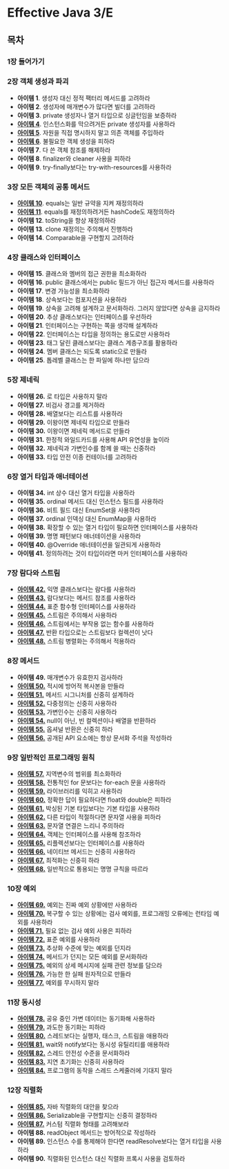 # Effective Java 3/E
## 목차
### 1장 들어가기

### 2장 객체 생성과 파괴 
- **아이템 1**. 생성자 대신 정적 팩터리 메서드를 고려하라 
- **아이템 2**. 생성자에 매개변수가 많다면 빌더를 고려하라 
- **아이템 3**. private 생성자나 열거 타입으로 싱글턴임을 보증하라 
- [**아이템 4**](./chapter02/item04.md). 인스턴스화를 막으려거든 private 생성자를 사용하라
- [**아이템 5**](./chapter02/item05.md). 자원을 직접 명시하지 말고 의존 객체를 주입하라 
- [**아이템 6**](./chapter02/item06.md). 불필요한 객체 생성을 피하라 
- **아이템 7**. 다 쓴 객체 참조를 해제하라 
- **아이템 8**. finalizer와 cleaner 사용을 피하라 
- **아이템 9**. try-finally보다는 try-with-resources를 사용하라 

### 3장 모든 객체의 공통 메서드 
- [**아이템 10**](./chapter03/item10.md). equals는 일반 규약을 지켜 재정의하라 
- [**아이템 11**](./chapter03/item11.md). equals를 재정의하려거든 hashCode도 재정의하라 
- **아이템 12**. toString을 항상 재정의하라 
- **아이템 13**. clone 재정의는 주의해서 진행하라 
- **아이템 14**. Comparable을 구현할지 고려하라 

### 4장 클래스와 인터페이스 
- **아이템 15**. 클래스와 멤버의 접근 권한을 최소화하라 
- **아이템 16**. public 클래스에서는 public 필드가 아닌 접근자 메서드를 사용하라 
- **아이템 17**. 변경 가능성을 최소화하라 
- **아이템 18**. 상속보다는 컴포지션을 사용하라 
- **아이템 19**. 상속을 고려해 설계하고 문서화하라. 그러지 않았다면 상속을 금지하라 
- **아이템 20**. 추상 클래스보다는 인터페이스를 우선하라 
- **아이템 21**. 인터페이스는 구현하는 쪽을 생각해 설계하라 
- **아이템 22**. 인터페이스는 타입을 정의하는 용도로만 사용하라 
- **아이템 23**. 태그 달린 클래스보다는 클래스 계층구조를 활용하라 
- **아이템 24**. 멤버 클래스는 되도록 static으로 만들라 
- **아이템 25**. 톱레벨 클래스는 한 파일에 하나만 담으라 

### 5장 제네릭
- **아이템 26.** 로 타입은 사용하지 말라 
- **아이템 27.** 비검사 경고를 제거하라 
- **아이템 28.** 배열보다는 리스트를 사용하라 
- **아이템 29.** 이왕이면 제네릭 타입으로 만들라 
- **아이템 30.** 이왕이면 제네릭 메서드로 만들라 
- **아이템 31.** 한정적 와일드카드를 사용해 API 유연성을 높이라 
- **아이템 32.** 제네릭과 가변인수를 함께 쓸 때는 신중하라 
- **아이템 33.** 타입 안전 이종 컨테이너를 고려하라 

### 6장 열거 타입과 애너테이션 
- **아이템 34.** int 상수 대신 열거 타입을 사용하라 
- **아이템 35.** ordinal 메서드 대신 인스턴스 필드를 사용하라 
- **아이템 36.** 비트 필드 대신 EnumSet을 사용하라 
- **아이템 37.** ordinal 인덱싱 대신 EnumMap을 사용하라 
- **아이템 38.** 확장할 수 있는 열거 타입이 필요하면 인터페이스를 사용하라 
- **아이템 39.** 명명 패턴보다 애너테이션을 사용하라 
- **아이템 40.** @Override 애너테이션을 일관되게 사용하라 
- **아이템 41.** 정의하려는 것이 타입이라면 마커 인터페이스를 사용하라 

### 7장 람다와 스트림
- [**아이템 42.**](./chapter07/item42.md) 익명 클래스보다는 람다를 사용하라 
- [**아이템 43.**](./chapter07/item43.md) 람다보다는 메서드 참조를 사용하라 
- [**아이템 44.**](./chapter07/item44.md) 표준 함수형 인터페이스를 사용하라 
- [**아이템 45.**](./chapter07/item45.md) 스트림은 주의해서 사용하라 
- [**아이템 46.**](./chapter07/item46.md) 스트림에서는 부작용 없는 함수를 사용하라 
- [**아이템 47.**](./chapter07/item47.md) 반환 타입으로는 스트림보다 컬렉션이 낫다 
- [**아이템 48.**](./chapter07/item48.md) 스트림 병렬화는 주의해서 적용하라 

### 8장 메서드
- **아이템 49.** 매개변수가 유효한지 검사하라 
- [**아이템 50.**](./chapter08/item50.md) 적시에 방어적 복사본을 만들라 
- [**아이템 51.**](./chapter08/item51.md) 메서드 시그니처를 신중히 설계하라 
- [**아이템 52.**](./chapter08/item52.md) 다중정의는 신중히 사용하라 
- [**아이템 53.**](./chapter08/item53.md) 가변인수는 신중히 사용하라 
- [**아이템 54.**](./chapter08/item54.md) null이 아닌, 빈 컬렉션이나 배열을 반환하라 
- [**아이템 55.**](./chapter08/item55.md) 옵셔널 반환은 신중히 하라 
- [**아이템 56.**](./chapter08/item56.md) 공개된 API 요소에는 항상 문서화 주석을 작성하라 

### 9장 일반적인 프로그래밍 원칙 
- [**아이템 57.**](./chapter09/item57.md) 지역변수의 범위를 최소화하라 
- [**아이템 58.**](./chapter09/item58.md) 전통적인 for 문보다는 for-each 문을 사용하라 
- [**아이템 59.**](./chapter09/item59.md) 라이브러리를 익히고 사용하라 
- [**아이템 60.**](./chapter09/item60.md) 정확한 답이 필요하다면 float와 double은 피하라 
- [**아이템 61.**](./chapter09/item61.md) 박싱된 기본 타입보다는 기본 타입을 사용하라 
- [**아이템 62.**](./chapter09/item62.md) 다른 타입이 적절하다면 문자열 사용을 피하라 
- [**아이템 63.**](./chapter09/item63.md) 문자열 연결은 느리니 주의하라
- [**아이템 64.**](./chapter09/item64.md) 객체는 인터페이스를 사용해 참조하라 
- [**아이템 65.**](./chapter09/item65.md) 리플렉션보다는 인터페이스를 사용하라 
- [**아이템 66.**](./chapter09/item66.md) 네이티브 메서드는 신중히 사용하라 
- [**아이템 67.**](./chapter09/item67.md) 최적화는 신중히 하라 
- [**아이템 68.**](./chapter09/item68.md) 일반적으로 통용되는 명명 규칙을 따르라 

### 10장 예외 
- [**아이템 69.**](./chapter10/item69.md) 예외는 진짜 예외 상황에만 사용하라 
- [**아이템 70.**](./chapter10/item70.md) 복구할 수 있는 상황에는 검사 예외를, 프로그래밍 오류에는 런타임 예외를 사용하라 
- [**아이템 71.**](./chapter10/item71.md) 필요 없는 검사 예외 사용은 피하라 
- [**아이템 72.**](./chapter10/item72.md) 표준 예외를 사용하라 
- [**아이템 73.**](./chapter10/item73.md) 추상화 수준에 맞는 예외를 던지라 
- [**아이템 74.**](./chapter10/item74.md) 메서드가 던지는 모든 예외를 문서화하라 
- [**아이템 75.**](./chapter10/item75.md) 예외의 상세 메시지에 실패 관련 정보를 담으라 
- [**아이템 76.**](./chapter10/item76.md) 가능한 한 실패 원자적으로 만들라 
- [**아이템 77.**](./chapter10/item77.md) 예외를 무시하지 말라 

### 11장 동시성 
- [**아이템 78.**](./chapter11/item78.md) 공유 중인 가변 데이터는 동기화해 사용하라 
- [**아이템 79.**](./chapter11/item79.md) 과도한 동기화는 피하라 
- [**아이템 80.**](./chapter11/item80.md) 스레드보다는 실행자, 태스크, 스트림을 애용하라 
- [**아이템 81.**](./chapter11/item81.md) wait와 notify보다는 동시성 유틸리티를 애용하라 
- [**아이템 82.**](./chapter11/item82.md) 스레드 안전성 수준을 문서화하라 
- [**아이템 83.**](./chapter11/item83.md) 지연 초기화는 신중히 사용하라 
- [**아이템 84.**](./chapter11/item84.md) 프로그램의 동작을 스레드 스케줄러에 기대지 말라 

### 12장 직렬화 
- [**아이템 85.**](./chapter12/item85.md) 자바 직렬화의 대안을 찾으라 
- [**아이템 86.**](./chapter12/item86.md) Serializable을 구현할지는 신중히 결정하라 
- [**아이템 87.**](./chapter12/item87.md) 커스텀 직렬화 형태를 고려해보라 
- **아이템 88.** readObject 메서드는 방어적으로 작성하라 
- **아이템 89.** 인스턴스 수를 통제해야 한다면 readResolve보다는 열거 타입을 사용하라 
- **아이템 90.** 직렬화된 인스턴스 대신 직렬화 프록시 사용을 검토하라

